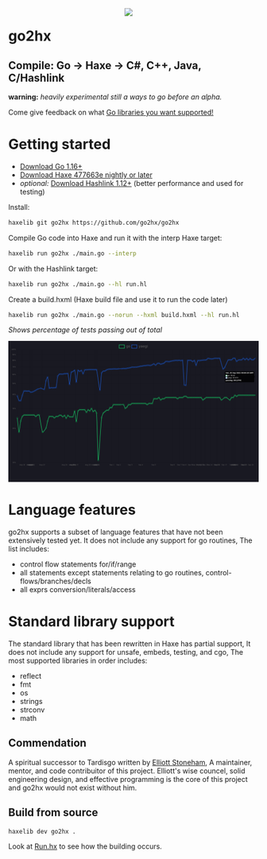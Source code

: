 <img src="logo.svg" width="270" align="right"/>

go2hx
==========
## Compile: Go -> Haxe -> C#, C++, Java, C/Hashlink

**warning:** *heavily experimental still a ways to go before an alpha.*

Come give feedback on what [Go libraries you want  supported!](https://github.com/go2hx/go2hx/issues/67)


# Getting started
* [Download Go 1.16+](https://golang.org/dl/)
* [Download Haxe 477663e nightly or later](https://build.haxe.org/builds/haxe/)
* *optional:* [Download Hashlink 1.12+](https://hashlink.haxe.org/#download) (better performance and used for testing)


Install:
```sh
haxelib git go2hx https://github.com/go2hx/go2hx
```

Compile Go code into Haxe and run it with the interp Haxe target:
```sh
haxelib run go2hx ./main.go --interp
```
Or with the Hashlink target:
```sh
haxelib run go2hx ./main.go --hl run.hl 
```

Create a build.hxml (Haxe build file and use it to run the code later)
```sh
haxelib run go2hx ./main.go --norun --hxml build.hxml --hl run.hl
```

*Shows percentage of tests passing out of total*

<a href="https://go2hx.github.io/test883"><img src="graph.png" align="center"/></p></a>

# Language features

go2hx supports a subset of language features that have not been extensively tested yet. It does not include any support for go routines, The list includes:

* control flow statements for/if/range
* all statements except statements relating to go routines, control-flows/branches/decls
* all exprs conversion/literals/access

# Standard library support

The standard library that has been rewritten in Haxe has partial support, It does not include any support for unsafe, embeds, testing, and cgo, The most supported libraries in order includes:

* reflect
* fmt
* os
* strings
* strconv
* math

## Commendation

A spiritual successor to Tardisgo written by [Elliott Stoneham](https://github.com/elliott5),
A maintainer, mentor, and code contribuitor of this project. Elliott's wise councel, solid engineering design, and effective programming is the core of this project and go2hx would not exist without him.

## Build from source

```
haxelib dev go2hx .
```

Look at [Run.hx](./Run.hx) to see how the building occurs.